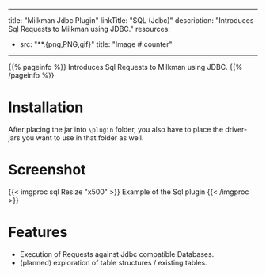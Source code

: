 
---
title: "Milkman Jdbc Plugin"
linkTitle: "SQL (Jdbc)"
description: "Introduces Sql Requests to Milkman using JDBC."
resources:
- src: "**.{png,PNG,gif}"
  title: "Image #:counter"
---

{{% pageinfo %}}
Introduces Sql Requests to Milkman using JDBC.
{{% /pageinfo %}}


# Installation
After placing the jar into `\plugin` folder, you also have to place the driver-jars you want to use in that folder as well.

# Screenshot

{{< imgproc sql Resize "x500" >}}
Example of the Sql plugin
{{< /imgproc >}}

# Features

 * Execution of Requests against Jdbc compatible Databases.
 * (planned) exploration of table structures / existing tables.
